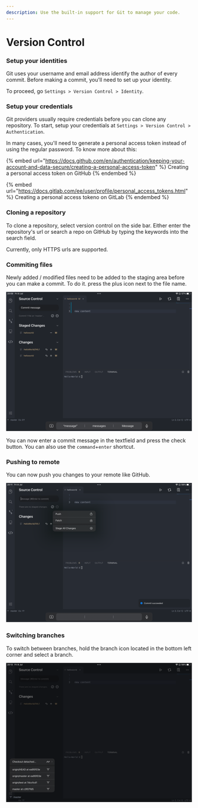```yaml
---
description: Use the built-in support for Git to manage your code.
---
```


# Version Control

### Setup your identities

Git uses your username and email address identify the author of every commit. Before making a commit, you'll need to set up your identity.

To proceed, go `Settings > Version Control > Identity`.&#x20;

### Setup your credentials

Git providers usually require credentials before you can clone any repository. To start, setup your credentials at `Settings > Version Control > Authentication`.

In many cases, you'll need to generate a personal access token instead of using the regular password. To know more about this:

{% embed url="https://docs.github.com/en/authentication/keeping-your-account-and-data-secure/creating-a-personal-access-token" %}
Creating a personal access token on GitHub
{% endembed %}

{% embed url="https://docs.gitlab.com/ee/user/profile/personal_access_tokens.html" %}
Creating a personal access tokeno on GitLab
{% endembed %}

### Cloning a repository

To clone a repository, select version control on the side bar. Either enter the repository's url or search a repo on GitHub by typing the keywords into the search field.

Currently, only HTTPS urls are supported.

### Commiting files

Newly added / modified files need to be added to the staging area before you can make a commit. To do it. press the plus icon next to the file name.

![Adding a file to staging area](<../.gitbook/assets/image (1) (1) (1).png>)

You can now enter a commit message in the textfield and press the check button. You can also use the `command`+`enter` shortcut.

### Pushing to remote

You can now push you changes to your remote like GitHub.

![Pushing changes to remote](<../.gitbook/assets/image (3) (1).png>)

### Switching branches

To switch between branches, hold the branch icon located in the bottom left corner and select a branch.

![Checkout to a branch](<../.gitbook/assets/image (1).png>)

